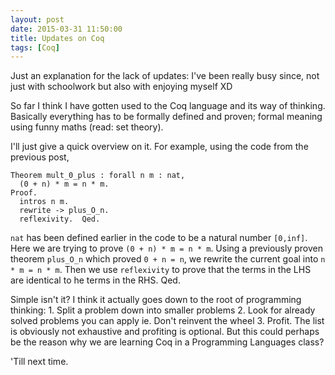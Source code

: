 ```yaml
---
layout: post
date: 2015-03-31 11:50:00
title: Updates on Coq
tags: [Coq]
---
```


Just an explanation for the lack of updates: I've been really busy since, not just with schoolwork but also with enjoying myself XD

So far I think I have gotten used to the Coq language and its way of thinking. Basically everything has to be formally defined and proven; formal meaning using funny maths (read: set theory).

I'll just give a quick overview on it. For example, using the code from the previous post,

```
Theorem mult_0_plus : forall n m : nat,
  (0 + n) * m = n * m.
Proof.
  intros n m.
  rewrite -> plus_O_n.
  reflexivity.  Qed.
```

`nat` has been defined earlier in the code to be a natural number `[0,inf]`. Here we are trying to prove `(0 + n) * m = n * m`. Using a previously proven theorem `plus_O_n` which proved `0 + n = n`, we rewrite the current goal into `n * m = n * m`. Then we use `reflexivity` to prove that the terms in the LHS are identical to he terms in the RHS. Qed.

Simple isn't it? I think it actually goes down to the root of programming thinking:
    1. Split a problem down into smaller problems
    2. Look for already solved problems you can apply ie. Don't reinvent the wheel
    3. Profit.
The list is obviously not exhaustive and profiting is optional. But this could perhaps be the reason why we are learning Coq in a Programming Languages class?

'Till next time.